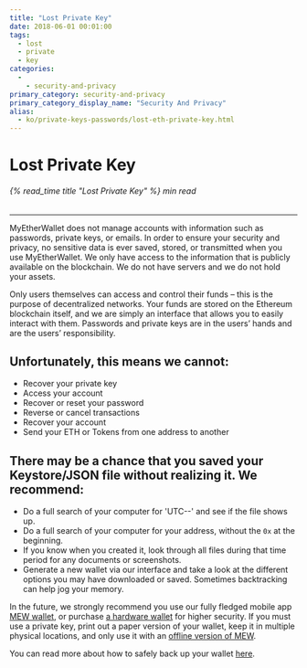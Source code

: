 ```yaml
---
title: "Lost Private Key"
date: 2018-06-01 00:01:00
tags:
  - lost
  - private
  - key
categories:
  - 
    - security-and-privacy
primary_category: security-and-privacy
primary_category_display_name: "Security And Privacy"
alias:
  - ko/private-keys-passwords/lost-eth-private-key.html
---
```


# **Lost Private Key**

###### {% read_time title "Lost Private Key" %} min read

* * *

MyEtherWallet does not manage accounts with information such as passwords, private keys, or emails. In order to ensure your security and privacy, no sensitive data is ever saved, stored, or transmitted when you use MyEtherWallet. We only have access to the information that is publicly available on the blockchain. We do not have servers and we do not hold your assets.

Only users themselves can access and control their funds – this is the purpose of decentralized networks. Your funds are stored on the Ethereum blockchain itself, and we are simply an interface that allows you to easily interact with them. Passwords and private keys are in the users’ hands and are the users’ responsibility.

## **Unfortunately, this means we cannot:**

-   Recover your private key
-   Access your account
-   Recover or reset your password
-   Reverse or cancel transactions
-   Recover your account
-   Send your ETH or Tokens from one address to another

## **There may be a chance that you saved your Keystore/JSON file without realizing it. We recommend:**

-   Do a full search of your computer for 'UTC--' and see if the file shows up.
-   Do a full search of your computer for your address, without the `0x` at the beginning.
-   If you know when you created it, look through all files during that time period for any documents or screenshots.
-   Generate a new wallet via our interface and take a look at the different options you may have downloaded or saved. Sometimes backtracking can help jog your memory.

In the future, we strongly recommend you use our fully fledged mobile app [MEW wallet](/@@@@@@/mewwallet/mewwallet-user-guide/), or purchase [a hardware wallet](/@@@@@@/hardware-wallets/using-ledger-with-mew/) for higher security. If you must use a private key, print out a paper version of your wallet, keep it in multiple physical locations, and only use it with an [offline version of MEW](/@@@@@@/offline/offline-mew-looks-weird/).

You can read more about how to safely back up your wallet [here](/@@@@@@/mewconnect/mewconnect-101-recover/).
